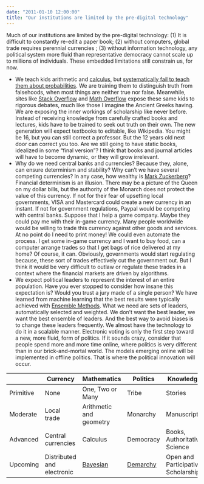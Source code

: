 ```yaml
---
date: "2011-01-10 12:00:00"
title: "Our institutions are limited by the pre-digital technology"
---
```




Much of our institutions are limited by the pre-digital technology: (1) It is difficult to constantly re-edit a paper book; (2) without computers, global trade requires perennial currencies ; (3) without information technology, any political system more fluid than representative democracy cannot scale up to millions of individuals. These embedded limitations still constrain us, for now.

- We teach kids arithmetic and [calculus](https://en.wikipedia.org/wiki/Calculus), but [systematically fail to teach them about probabilities](https://www.youtube.com/watch?v=BhMKmovNjvc). We are training them to distinguish truth from falsehoods, when most things are neither true nor false. Meanwhile, sites like [Stack Overflow](http://stackoverflow.com/) and [Math Overflow](http://mathoverflow.net/) expose these same kids to rigorous debates, much like those I imagine the Ancient Greeks having. We are exposing the inner workings of scholarship like never before. Instead of receiving knowledge from carefully crafted books and lectures, kids have to be trained to seek out truth on their own. The new generation will expect textbooks to editable, like Wikipedia. You might be 16, but you can still correct a professor. But  the 12 years old next door can correct you too. Are we still going to have static books, idealized in some &ldquo;final version&rdquo;? I think that books and journal articles will have to become dynamic, or they will grow irrelevant.
- Why do we need central banks and currencies? Because they, alone, can ensure determinism and stability? Why can&rsquo;t we have several competing currencies? In any case, how wealthy is [Mark Zuckerberg](https://en.wikipedia.org/wiki/Mark_Zuckerberg)? Financial determinism is an illusion. There may be a picture of the Queen on my dollar bills, but the authority of the Monarch does not protect the value of this currency. If not for their fear of upsetting local governments, VISA and Mastercard could create a new currency in an instant. If not for government regulations, Paypal would be competing with central banks. Suppose that I help a game company. Maybe they could pay me with their in-game currency. Many people worldwide would be willing to trade this currency against other goods and services. At no point do I need to print money! We could even automate the process. I get some in-game currency and I want to buy food, can a computer arrange trades so that I get bags of rice delivered at my home? Of course, it can. Obviously, governments would start regulating because, these sort of trades effectively cut the government out.  But I think it would be very difficult to outlaw or regulate these trades in a context where the financial markets are driven by algorithms.
- We expect political leaders to represent the interest of an entire population. Have you ever stopped to consider how insane this expectation is? Would you trust a jury made of a single person? We have learned from machine learning that the best results were typically achieved with [Ensemble Methods](https://en.wikipedia.org/wiki/Ensemble_learning). What we need are sets of leaders, automatically selected and weighted. We don&rsquo;t want the best leader, we want the best ensemble of leaders. And the best way to avoid biases is to change these leaders frequently. We almost have the technology to do it in a scalable manner. Electronic voting is only the first step toward a new, more fluid, form of politics. If it sounds crazy, consider that people spend more and more time online, where politics is very different than in our brick-and-mortal world. The models emerging online will be implemented in offline politics. That is where the political innovation will occur.


&nbsp;                   |Currency                 |Mathematics              |Politics                 |Knowledge                |
-------------------------|-------------------------|-------------------------|-------------------------|-------------------------|
Primitive                |None                     |One, Two or Many         |Tribe                    |Stories                  |
Moderate                 |Local trade              |Arithmetic and geometry  |Monarchy                 |Manuscripts              |
Advanced                 |Central currencies       |Calculus                 |Democracy                |Books, Authoritative Science |
Upcoming                 |Distributed and electronic |[Bayesian](https://en.wikipedia.org/wiki/Bayesian_probability) |[Demarchy](https://en.wikipedia.org/wiki/Demarchy) |Open and Participative Scholarship |


